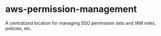 # aws-permission-management
A centralized location for managing SSO permission sets and IAM roles, policies, etc.
